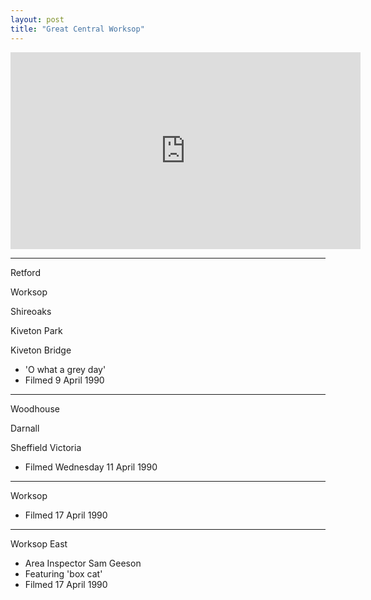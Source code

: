 ```yaml
---
layout: post
title: "Great Central Worksop"
---
```


<iframe width="560" height="315" src="https://www.youtube.com/embed/iwmH4DjwGcI" title="Great Central Worksop" frameBorder="0" allow="accelerometer; autoplay; clipboard-write; encrypted-media; gyroscope; picture-in-picture; web-share" allowFullScreen></iframe>

---

Retford

Worksop

Shireoaks

Kiveton Park

Kiveton Bridge

- 'O what a grey day'
- Filmed 9 April 1990

---

Woodhouse

Darnall

Sheffield Victoria

- Filmed Wednesday 11 April 1990

---

Worksop

- Filmed 17 April 1990

---

Worksop East

- Area Inspector Sam Geeson
- Featuring 'box cat'
- Filmed 17 April 1990
